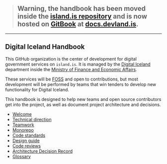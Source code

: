 > ## Warning, the handbook has been moved inside the [island.is repository](https://github.com/island-is/island.is/tree/main/handbook) and is now hosted on [GitBook](https://www.gitbook.com) at [docs.devland.is](https://docs.devland.is).

---

## Digital Iceland Handbook

This GitHub organization is the center of development for digital government
services on `island.is`. It is managed by the [Digital Iceland] department
inside the [Ministry of Finance and Economic Affairs].

These services will be [FOSS] and open to contributions, but most development
will be performed by teams that win tenders to develop new functionality for
Digital Iceland.

This handbook is designed to help new teams and open source contributors get
into the project, as well as document project architecture and decisions.

- [Welcome](./welcome.md)
- [Technical direction](./technical-direction.md)
- [Teamwork](./teamwork.md)
- [Monorepo](./monorepo.md)
- [Code standards](./code-standards.md)
- [Design guide](./docs/api-design-guide/README.md)
- [Code reviews](./code-reviews.md)
- [Architecture Decision Record](./docs/adr/index.md)
- [Glossary](./glossary.md)

[digital iceland]: https://stafraent.island.is/
[ministry of finance and economic affairs]: https://www.government.is/ministries/ministry-of-finance-and-economic-affairs/
[foss]: https://en.wikipedia.org/wiki/Free_and_open-source_software
